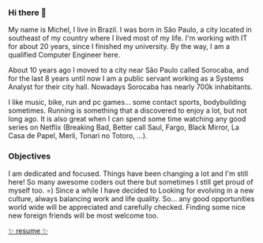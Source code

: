### Hi there 👋

My name is Michel, I live in Brazil. I was born in São Paulo, a city located in southeast of my country where I lived most of my life. I'm working with IT for about 20 years, since I finished my university. By the way, I am a qualified Computer Engineer here.

About 10 years ago I moved to a city near São Paulo called Sorocaba, and for the last 8 years until now I am a public servant working as a Systems Analyst for their city hall. Nowadays Sorocaba has nearly 700k inhabitants.

I like music, bike, run and pc games… some contact sports, bodybuilding sometimes. Running is something that a discovered to enjoy a lot, but not long ago. It is also great when I can spend some time watching any good series on Netflix (Breaking Bad, Better call Saul, Fargo, Black Mirror, La Casa de Papel, Merli, Tonari no Totoro, …).

### Objectives

I am dedicated and focused. Things have been changing a lot and I'm still here! So many awesome coders out there but sometimes I still get proud of myself too. =) Since a while I have decided to Looking for evolving in a new culture, always balancing work and life quality. So... any good opportunities world wide will be appreciated and carefully checked. Finding some nice new foreign friends will be most welcome too.

[✨ resume ✨](https://drive.google.com/drive/folders/1h3auIf7comPbymK7a0fTHw5eetRj6oLH)
